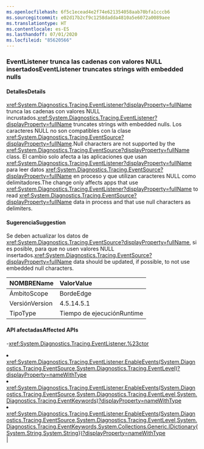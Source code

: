 ```yaml
---
ms.openlocfilehash: 6f5c1ecead4e2f74e621354058aab70bfa1cccb6
ms.sourcegitcommit: e02d17b2cf9c1258dadda4810a5e6072a0089aee
ms.translationtype: HT
ms.contentlocale: es-ES
ms.lasthandoff: 07/01/2020
ms.locfileid: "85620566"
---
```

### <a name="eventlistener-truncates-strings-with-embedded-nulls"></a><span data-ttu-id="ee0c2-101">EventListener trunca las cadenas con valores NULL insertados</span><span class="sxs-lookup"><span data-stu-id="ee0c2-101">EventListener truncates strings with embedded nulls</span></span>

#### <a name="details"></a><span data-ttu-id="ee0c2-102">Detalles</span><span class="sxs-lookup"><span data-stu-id="ee0c2-102">Details</span></span>

<span data-ttu-id="ee0c2-103"><xref:System.Diagnostics.Tracing.EventListener?displayProperty=fullName> trunca las cadenas con valores NULL incrustados.</span><span class="sxs-lookup"><span data-stu-id="ee0c2-103"><xref:System.Diagnostics.Tracing.EventListener?displayProperty=fullName> truncates strings with embedded nulls.</span></span> <span data-ttu-id="ee0c2-104">Los caracteres NULL no son compatibles con la clase <xref:System.Diagnostics.Tracing.EventSource?displayProperty=fullName>.</span><span class="sxs-lookup"><span data-stu-id="ee0c2-104">Null characters are not supported by the <xref:System.Diagnostics.Tracing.EventSource?displayProperty=fullName> class.</span></span> <span data-ttu-id="ee0c2-105">El cambio solo afecta a las aplicaciones que usan <xref:System.Diagnostics.Tracing.EventListener?displayProperty=fullName> para leer datos <xref:System.Diagnostics.Tracing.EventSource?displayProperty=fullName> en proceso y que utilizan caracteres NULL como delimitadores.</span><span class="sxs-lookup"><span data-stu-id="ee0c2-105">The change only affects apps that use <xref:System.Diagnostics.Tracing.EventListener?displayProperty=fullName> to read <xref:System.Diagnostics.Tracing.EventSource?displayProperty=fullName> data in process and that use null characters as delimiters.</span></span>

#### <a name="suggestion"></a><span data-ttu-id="ee0c2-106">Sugerencia</span><span class="sxs-lookup"><span data-stu-id="ee0c2-106">Suggestion</span></span>

<span data-ttu-id="ee0c2-107">Se deben actualizar los datos de <xref:System.Diagnostics.Tracing.EventSource?displayProperty=fullName>, si es posible, para que no usen valores NULL insertados.</span><span class="sxs-lookup"><span data-stu-id="ee0c2-107"><xref:System.Diagnostics.Tracing.EventSource?displayProperty=fullName> data should be updated, if possible, to not use embedded null characters.</span></span>

| <span data-ttu-id="ee0c2-108">NOMBRE</span><span class="sxs-lookup"><span data-stu-id="ee0c2-108">Name</span></span>    | <span data-ttu-id="ee0c2-109">Valor</span><span class="sxs-lookup"><span data-stu-id="ee0c2-109">Value</span></span>       |
|:--------|:------------|
| <span data-ttu-id="ee0c2-110">Ámbito</span><span class="sxs-lookup"><span data-stu-id="ee0c2-110">Scope</span></span>   |<span data-ttu-id="ee0c2-111">Borde</span><span class="sxs-lookup"><span data-stu-id="ee0c2-111">Edge</span></span>|
|<span data-ttu-id="ee0c2-112">Versión</span><span class="sxs-lookup"><span data-stu-id="ee0c2-112">Version</span></span>|<span data-ttu-id="ee0c2-113">4.5.1</span><span class="sxs-lookup"><span data-stu-id="ee0c2-113">4.5.1</span></span>|
|<span data-ttu-id="ee0c2-114">Tipo</span><span class="sxs-lookup"><span data-stu-id="ee0c2-114">Type</span></span>|<span data-ttu-id="ee0c2-115">Tiempo de ejecución</span><span class="sxs-lookup"><span data-stu-id="ee0c2-115">Runtime</span></span>

#### <a name="affected-apis"></a><span data-ttu-id="ee0c2-116">API afectadas</span><span class="sxs-lookup"><span data-stu-id="ee0c2-116">Affected APIs</span></span>

-<xref:System.Diagnostics.Tracing.EventListener.%23ctor></li><li><xref:System.Diagnostics.Tracing.EventListener.EnableEvents(System.Diagnostics.Tracing.EventSource,System.Diagnostics.Tracing.EventLevel)?displayProperty=nameWithType></li><li><xref:System.Diagnostics.Tracing.EventListener.EnableEvents(System.Diagnostics.Tracing.EventSource,System.Diagnostics.Tracing.EventLevel,System.Diagnostics.Tracing.EventKeywords)?displayProperty=nameWithType></li><li><xref:System.Diagnostics.Tracing.EventListener.EnableEvents(System.Diagnostics.Tracing.EventSource,System.Diagnostics.Tracing.EventLevel,System.Diagnostics.Tracing.EventKeywords,System.Collections.Generic.IDictionary{System.String,System.String})?displayProperty=nameWithType></li></ul>|
